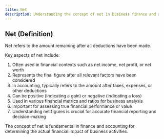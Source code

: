```yaml
---
title: Net
description: Understanding the concept of net in business finance and accounting
---
```

## Net (Definition)
Net refers to the amount remaining after all deductions have been made.

Key aspects of net include:
1. Often used in financial contexts such as net income, net profit, or net worth
2. Represents the final figure after all relevant factors have been considered
3. In accounting, typically refers to the amount after taxes, expenses, or other deductions
4. Can be positive (indicating a gain) or negative (indicating a loss)
5. Used in various financial metrics and ratios for business analysis
6. Important for assessing true financial performance or value
7. Understanding net figures is crucial for accurate financial reporting and decision-making

The concept of net is fundamental in finance and accounting for determining the actual financial impact of business activities.
